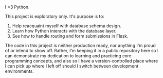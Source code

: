 I <3 Python.

This project is exploratory only. It's purpose is to:

1. Help reacquaint myself with database schema design.
2. Learn how Python interacts with the database layer.
3. See how to handle routing and form submissions in Flask.

The code in this project is neither production ready, nor
anything I'm proud of or intend to show off. Rather, I'm keeping
it in a public repository here so I can demonstrate my dedication
to learning and practicing core programming concepts, and 
also so I have a version-controlled place where I can pick up
where I left off should I switch between development environments.
